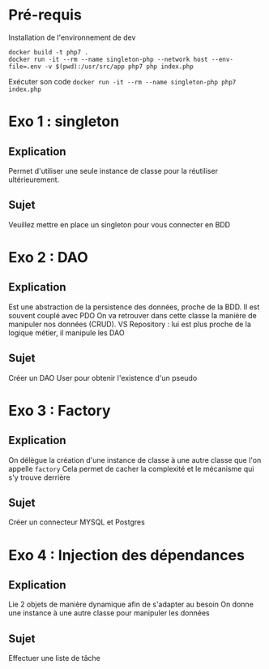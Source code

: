 # Pré-requis

Installation de l'environnement de dev
```
docker build -t php7 .
docker run -it --rm --name singleton-php --network host --env-file=.env -v $(pwd):/usr/src/app php7 php index.php
```

Exécuter son code
`docker run -it --rm --name singleton-php php7 index.php`

# Exo 1 : singleton

## Explication

Permet d'utiliser une seule instance de classe pour la réutiliser ultérieurement.

## Sujet

Veuillez mettre en place un singleton pour vous connecter en BDD

# Exo 2 : DAO

## Explication

Est une abstraction de la persistence des données, proche de la BDD. Il est souvent couplé avec PDO
On va retrouver dans cette classe la manière de manipuler nos données (CRUD).
VS Repository : lui est plus proche de la logique métier, il manipule les DAO

## Sujet

Créer un DAO User pour obtenir l'existence d'un pseudo  

# Exo 3 : Factory

## Explication

On délègue la création d'une instance de classe à une autre classe que l'on appelle `factory`
Cela permet de cacher la complexité et le mécanisme qui s'y trouve derrière

## Sujet

Créer un connecteur MYSQL et Postgres


# Exo 4 : Injection des dépendances

## Explication

Lie 2 objets de manière dynamique afin de s'adapter au besoin
On donne une instance à une autre classe pour manipuler les données 

## Sujet

Effectuer une liste de tâche